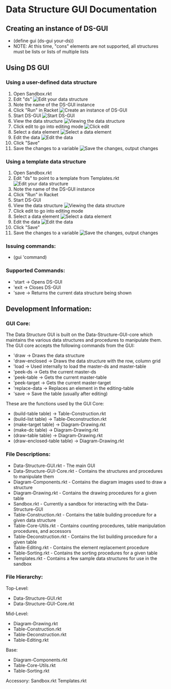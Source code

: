 # Data Structure GUI Documentation
## Creating an instance of DS-GUI
* (define gui (ds-gui your-ds))
* NOTE: At this time, "cons" elements are not supported, all structures must be lists or lists of multiple lists

## Using DS GUI
### Using a user-defined data structure
1. Open Sandbox.rkt
2. Edit "ds"
![Edit your data structure](1.png)
3. Note the name of the DS-GUI instance
4. Click "Run" in Racket
![Create an instance of DS-GUI](2.png)
5. Start DS-GUI
![Start DS-GUI](3.png)
6. View the data structure
![Viewing the data structure](4.png)
7. Click edit to go into editing mode
![Click edit](5.png)
8. Select a data element
![Select a data element](6.png)
9. Edit the data
![Edit the data](7.png)
10. Click "Save"
11. Save the changes to a variable
![Save the changes, output changes](8.png)

### Using a template data structure
1. Open Sandbox.rkt
2. Edit "ds" to point to a template from Templates.rkt
![Edit your data structure](9.png)
3. Note the name of the DS-GUI instance
4. Click "Run" in Racket
5. Start DS-GUI
6. View the data structure
![Viewing the data structure](10.png)
7. Click edit to go into editing mode
8. Select a data element
![Select a data element](11.png)
9. Edit the data
![Edit the data](12.png)
10. Click "Save"
11. Save the changes to a variable
![Save the changes, output changes](13.png)

### Issuing commands:
* (gui 'command)

### Supported Commands:
* 'start -> Opens DS-GUI
* 'exit -> Closes DS-GUI
* 'save -> Returns the current data structure being shown

## Development Information:
### GUI Core:
The Data Structure GUI is built on the Data-Structure-GUI-core which maintains the various data structures and procedures to manipulate them. The GUI core accepts the following commands from the GUI:
* 'draw -> Draws the data structure
* 'draw-enclosed -> Draws the data structure with the row, column grid
* 'load -> Used internally to load the master-ds and master-table
* 'peek-ds -> Gets the current master-ds
* 'peek-table -> Gets the current master-table
* 'peek-target -> Gets the current master-target
* 'replace-data -> Replaces an element in the editing-table
* 'save -> Save the table (usually after editing)

These are the functions used by the GUI Core:
* (build-table table) -> Table-Construction.rkt
* (build-list table) -> Table-Deconstruction.rkt
* (make-target table) -> Diagram-Drawing.rkt
* (make-dc table) -> Diagram-Drawing.rkt
* (draw-table table) -> Diagram-Drawing.rkt
* (draw-enclosed-table table) -> Diagram-Drawing.rkt

### File Descriptions:
* Data-Structure-GUI.rkt - The main GUI
* Data-Structure-GUI-Core.rkt - Contains the structures and procedures to manipulate them
* Diagram-Components.rkt - Contains the diagram images used to draw a structure
* Diagram-Drawing.rkt - Contains the drawing procedures for a given table
* Sandbox.rkt - Currently a sandbox for interacting with the Data-Structure-GUI
* Table-Construction.rkt - Contains the table building procedure for a given data structure
* Table-Core-Utils.rkt - Contains counting procedures, table manipulation procedures, and accessors
* Table-Deconstruction.rkt - Contains the list building procedure for a given table
* Table-Editing.rkt - Contains the element replacement procedure
* Table-Sorting.rkt - Contains the sorting procedures for a given table
* Templates.rkt - Contains a few sample data structures for use in the sandbox

### File Hierarchy:
Top-Level:
* Data-Structure-GUI.rkt
* Data-Structure-GUI-Core.rkt

Mid-Level:
* Diagram-Drawing.rkt
* Table-Construction.rkt
* Table-Deconstruction.rkt
* Table-Editing.rkt

Base:
* Diagram-Components.rkt
* Table-Core-Utils.rkt
* Table-Sorting.rkt

Accessory:
Sandbox.rkt
Templates.rkt


